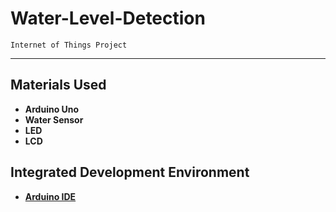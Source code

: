 # Water-Level-Detection
`Internet of Things Project`

---

## Materials Used
- **Arduino Uno**
- **Water Sensor**
- **LED**
- **LCD**

## Integrated Development Environment
- [**Arduino IDE**](https://www.arduino.cc/en/software)
